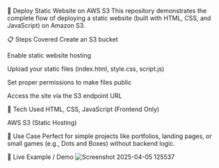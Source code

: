 🚀 Deploy Static Website on AWS S3
This repository demonstrates the complete flow of deploying a static website (built with HTML, CSS, and JavaScript) on Amazon S3.

📋 Steps Covered
Create an S3 bucket

Enable static website hosting

Upload your static files (index.html, style.css, script.js)

Set proper permissions to make files public

Access the site via the S3 endpoint URL

🧩 Tech Used
HTML, CSS, JavaScript (Frontend Only)

AWS S3 (Static Hosting)

🎯 Use Case
Perfect for simple projects like portfolios, landing pages, or small games (e.g., Dots and Boxes) without backend logic.

🔗 Live Example / Demo
![Screenshot 2025-04-05 125537](https://github.com/user-attachments/assets/fdac63b7-ee16-4155-8a40-cb3f24bffa3b)
